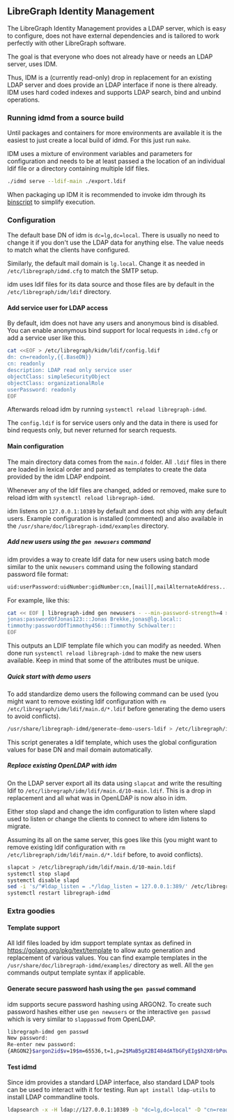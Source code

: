 ## LibreGraph Identity Management

The LibreGraph Identity Management provides a LDAP server, which is easy to configure, does not have external dependencies and is tailored to work perfectly with other LibreGraph software.

The goal is that everyone who does not already have or needs an LDAP server, uses IDM.

Thus, IDM is a (currently read-only) drop in replacement for an existing LDAP server and does provide an LDAP interface if none is there already. IDM uses hard coded indexes and supports LDAP search, bind and unbind operations.

### Running idmd from a source build

Until packages and containers for more environments are available it is the easiest to just create a local build of idmd. For this just run `make`.

IDM uses a mixture of environment variables and parameters for configuration and needs to be at least passed a the location of an individual ldif file or a directory containing multiple ldif files.

```bash
./idmd serve --ldif-main ./export.ldif
```

When packaging up IDM it is recommended to invoke idm through its [binscript](https://github.com/libregraph/idm/blob/master/scripts/libregraph-idmd.binscript) to simplify execution.
### Configuration

The default base DN of idm is `dc=lg,dc=local`. There is usually no need to change it if you don't use the LDAP data for anything else. The value needs to match what the clients have configured.

Similarly, the default mail domain is `lg.local`. Change it as needed in `/etc/libregraph/idmd.cfg` to match the SMTP setup.

idm uses ldif files for its data source and those files are by default in the `/etc/libregraph/idm/ldif` directory.

#### Add service user for LDAP access

By default, idm does not have any users and anonymous bind is disabled. You can enable anonymous bind support for local requests in `idmd.cfg` or add a service user like this.

```bash
cat <<EOF > /etc/libregraph/kidm/ldif/config.ldif
dn: cn=readonly,{{.BaseDN}}
cn: readonly
description: LDAP read only service user
objectClass: simpleSecurityObject
objectClass: organizationalRole
userPassword: readonly
EOF
```

Afterwards reload idm by running `systemctl reload libregraph-idmd`.

The `config.ldif` is for service users only and the data in there is used for bind requests only, but never returned for search requests.

#### Main configuration

The main directory data comes from the `main.d` folder. All `.ldif` files in there are loaded in lexical order and parsed as templates to create the data provided by the idm LDAP endpoint.

Whenever any of the ldif files are changed, added or removed, make sure to reload idm with `systemctl reload libregraph-idmd`.

idm listens on `127.0.0.1:10389` by default and does not ship with any default users. Example configuration is installed (commented) and also available in the `/usr/share/doc/libregraph-idmd/examples` directory.

##### Add new users using the `gen newusers` command

idm provides a way to create ldif data for new users using batch mode similar to the unix `newusers` command using the following standard password file format:

```bash
uid:userPassword:uidNumber:gidNumber:cn,[mail][,mailAlternateAddress...]:ignored:ignored
```

For example, like this:

```bash
cat << EOF | libregraph-idmd gen newusers - --min-password-strength=4 > /etc/libregraph/idm/ldif/main.d/50-users.ldif
jonas:passwordOfJonas123:::Jonas Brekke,jonas@lg.local::
timmothy:passwordOfTimmothy456:::Timmothy Schöwalter::
EOF
```

This outputs an LDIF template file which you can modify as needed. When done run `systemctl reload libregraph-idmd` to make the new users available. Keep in mind that some of the attributes must be unique.

##### Quick start with demo users

To add standardize demo users the following command can be used (you might want to remove existing ldif configuration with `rm /etc/libregraph/idm/ldif/main.d/*.ldif` before generating the demo users to avoid conflicts).

```bash
/usr/share/libregraph-idmd/generate-demo-users-ldif > /etc/libregraph/idm/ldif/main.d/10-main.ldif
```

This script generates a ldif template, which uses the global configuration values for base DN and mail domain automatically.

##### Replace existing OpenLDAP with idm

On the LDAP server export all its data using `slapcat` and write the resulting ldif to `/etc/libregraph/idm/ldif/main.d/10-main.ldif`. This is a drop in replacement and all what was in OpenLDAP is now also in idm.

Either stop slapd and change the idm configuration to listen where slapd used to listen or change the clients to connect to where idm listens to migrate.

Assuming its all on the same server, this goes like this (you might want to remove existing ldif configuration with `rm /etc/libregraph/idm/ldif/main.d/*.ldif` before, to avoid conflicts).

```bash
slapcat > /etc/libregraph/idm/ldif/main.d/10-main.ldif
systemctl stop slapd
systemctl disable slapd
sed -i 's/^#ldap_listen = .*/ldap_listen = 127.0.0.1:389/' /etc/libregraph/idmd.cfg
systemctl restart libregraph-idmd
```

### Extra goodies

#### Template support

All ldif files loaded by idm support template syntax as defined in https://golang.org/pkg/text/template to allow auto generation and replacement of various values. You can find example templates in the `/usr/share/doc/libregraph-idmd/examples/` directory as well. All the `gen` commands output template syntax if applicable.

#### Generate secure password hash using the `gen passwd` command

idm supports secure password hashing using ARGON2. To create such password hashes either use `gen newusers` or the interactive `gen passwd` which is very similar to `slappasswd` from OpenLDAP.

```bash
libregraph-idmd gen passwd
New password:
Re-enter new password:
{ARGON2}$argon2id$v=19$m=65536,t=1,p=2$MaB5gX2BI484dATbGFyEIg$h2X8rbPowzZ/Exsz4W20Z/Zk54C30YnY+YbivSIRpcI
```

#### Test idmd

Since idm provides a standard LDAP interface, also standard LDAP tools can be used to interact with it for testing. Run `apt install ldap-utils` to install LDAP commandline tools.

```bash
ldapsearch -x -H ldap://127.0.0.1:10389 -b "dc=lg,dc=local" -D "cn=readonly,dc=lg,dc=local" -w 'readonly'
```
